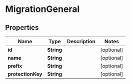 

# MigrationGeneral

## Properties

Name | Type | Description | Notes
------------ | ------------- | ------------- | -------------
**id** | **String** |  |  [optional]
**name** | **String** |  |  [optional]
**prefix** | **String** |  |  [optional]
**protectionKey** | **String** |  |  [optional]



